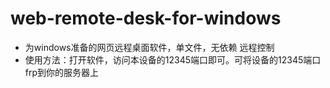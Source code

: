 # web-remote-desk-for-windows
- 为windows准备的网页远程桌面软件，单文件，无依赖 远程控制
- 使用方法：打开软件，访问本设备的12345端口即可。可将设备的12345端口frp到你的服务器上
